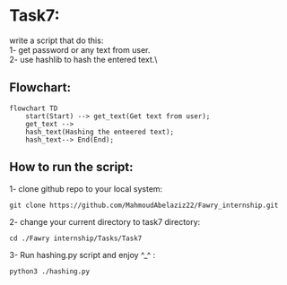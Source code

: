 # Task7: 
write a script that do this:\
    1- get password or any text from user.\
    2- use hashlib to hash the entered text.\
## Flowchart:
```mermaid
flowchart TD
    start(Start) --> get_text(Get text from user);
    get_text --> 
    hash_text(Hashing the enteered text);
    hash_text--> End(End);
```
## How to run the script:

1- clone github repo to your local system:
```
git clone https://github.com/MahmoudAbelaziz22/Fawry_internship.git

```
2- change your current directory to task7 directory:
```
cd ./Fawry internship/Tasks/Task7
```
3- Run hashing.py script and enjoy ^_^ :
```
python3 ./hashing.py
```